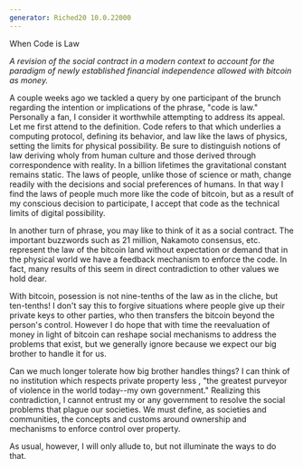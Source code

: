 ```yaml
---
generator: Riched20 10.0.22000
---
```


When Code is Law

*A revision of the social contract in a modern context to account for
the paradigm of newly established financial independence allowed with
bitcoin as money.*

A couple weeks ago we tackled a query by one participant of the brunch
regarding the intention or implications of the phrase, \"code is law.\"
Personally a fan, I consider it worthwhile attempting to address its
appeal. Let me first attend to the definition. Code refers to that which
underlies a computing protocol, defining its behavior, and law like the
laws of physics, setting the limits for physical possibility. Be sure to
distinguish notions of law deriving wholy from human culture and those
derived through correspondence with reality. In a billion lifetimes the
gravitational constant remains static. The laws of people, unlike those
of science or math, change readily with the decisions and social
preferences of humans. In that way I find the laws of people much more
like the code of bitcoin, but as a result of my conscious decision to
participate, I accept that code as the technical limits of digital
possibility.

In another turn of phrase, you may like to think of it as a social
contract. The important buzzwords such as 21 million, Nakamoto
consensus, etc. represent the law of the bitcoin land without
expectation or demand that in the physical world we have a feedback
mechanism to enforce the code. In fact, many results of this seem in
direct contradiction to other values we hold dear.

With bitcoin, posession is not nine-tenths of the law as in the cliche,
but ten-tenths! I don\'t say this to forgive situations where people
give up their private keys to other parties, who then transfers the
bitcoin beyond the person\'s control. However I do hope that with time
the reevaluation of money in light of bitcoin can reshape social
mechanisms to address the problems that exist, but we generally ignore
because we expect our big brother to handle it for us.

Can we much longer tolerate how big brother handles things? I can think
of no institution which respects private property less , \"the greatest
purveyor of violence in the world today\--my own government.\" Realizing
this contradiction, I cannot entrust my or any government to resolve the
social problems that plague our societies. We must define, as societies
and communities, the concepts and customs around ownership and
mechanisms to enforce control over property.

As usual, however, I will only allude to, but not illuminate the ways to
do that.
